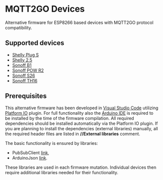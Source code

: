 # MQTT2GO Devices
Alternative firmware for ESP8266 based devices with MQTT2GO protocol compatibility.

## Supported devices

* [Shelly Plug S](./Shelly%20Plug%20S)
* [Shelly 2.5](./Shelly%202.5)
* [Sonoff B1](./Sonoff%20B1)
* [Sonoff POW R2](./Sonoff%20POW%20R2)
* [Sonoff S26](./Sonoff%20S26)
* [Sonoff TH16](./Sonoff%20TH16)

## Prerequisites
This alternative firmware has been developed in [Visual Studio Code](https://code.visualstudio.com/) utilizing [Platform IO](https://platformio.org/) plugin. For full functionality also the [Arduino IDE](https://www.arduino.cc/en/main/software) is required to be installed by the time of the firmware compilation.
All required dependencies should be installed automatically via the Platform IO plugin. If you are planning to install the dependencies (external libraries) manually, all the required header files are listed in __//External libraries__ comment.

The basic functionality is ensured by libraries:
* PubSubClient [link](https://github.com/knolleary/pubsubclient),
* ArduinoJson [link](https://github.com/bblanchon/ArduinoJson).

These libraries are used in each firmware mutation. Individual devices then require additional libraries needed for their functionality.
